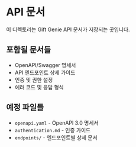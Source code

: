 # API 문서

이 디렉토리는 Gift Genie API 문서가 저장되는 곳입니다.

## 포함될 문서들
- OpenAPI/Swagger 명세서
- API 엔드포인트 상세 가이드
- 인증 및 권한 설정
- 에러 코드 및 응답 형식

## 예정 파일들
- `openapi.yaml` - OpenAPI 3.0 명세서
- `authentication.md` - 인증 가이드
- `endpoints/` - 엔드포인트별 상세 문서
